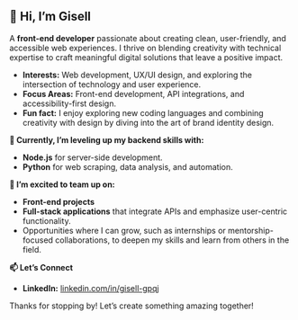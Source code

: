 ## 👋 Hi, I’m Gisell

A **front-end developer**  passionate about creating clean, user-friendly, and accessible web experiences. I thrive on blending creativity with technical expertise to craft meaningful digital solutions that leave a positive impact.

- **Interests:** Web development, UX/UI design, and exploring the intersection of technology and user experience.
- **Focus Areas:** Front-end development, API integrations, and accessibility-first design.
- **Fun fact:** I enjoy exploring new coding languages and combining creativity with design by diving into the art of brand identity design.

**🌱 Currently, I’m leveling up my backend skills with:**

- **Node.js** for server-side development.
- **Python** for web scraping, data analysis, and automation.

 **🤝 I’m excited to team up on:**

- **Front-end projects**
- **Full-stack applications** that integrate APIs and emphasize user-centric functionality.
- Opportunities where I can grow, such as internships or mentorship-focused collaborations, to deepen my skills and learn from others in the field.

**📫 Let’s Connect**

- **LinkedIn:** [linkedin.com/in/gisell-gpqj](https://www.linkedin.com/in/gisell-gpqj)

Thanks for stopping by!
Let’s create something amazing together!
